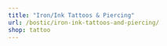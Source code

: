 ```yaml
---
title: "Iron/Ink Tattoos & Piercing"
url: /bostic/iron-ink-tattoos-and-piercing/
shop: tattoo
---
```

